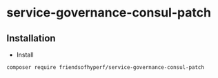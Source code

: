 # service-governance-consul-patch

## Installation

- Install

```bash
composer require friendsofhyperf/service-governance-consul-patch
```
